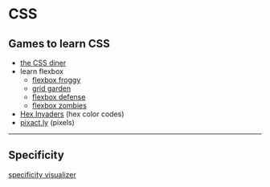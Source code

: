 # CSS

## Games to learn CSS

* [the CSS diner](https://flukeout.github.io/#)
* learn flexbox
  * [flexbox froggy](https://flexboxfroggy.com/)
  * [grid garden](https://cssgridgarden.com/)
  * [flexbox defense](http://www.flexboxdefense.com/)
  * [flexbox zombies](https://mastery.games/p/flexbox-zombies)
* [Hex Invaders](http://www.hexinvaders.com/) (hex color codes)
* [pixact.ly](https://www.pixact.ly/) (pixels)

---

## Specificity

[specificity visualizer](https://isellsoap.github.io/specificity-visualizer/)
